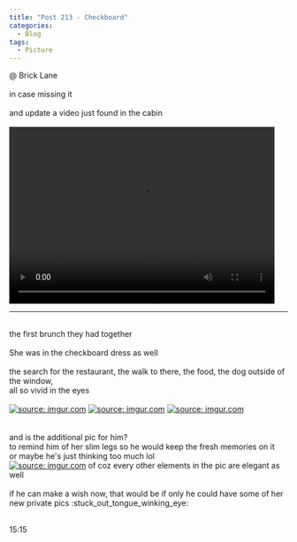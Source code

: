 ```yaml
---
title: "Post 213 - Checkboard"
categories:
  - Blog
tags:
  - Picture
---
```


@ Brick Lane
 <br/>
<br/>
in case missing it
<br/>
<br/>
and update a video just found in the cabin
<br/>
<br/>
<video width="480" height="320" controls="controls">
  <source src="https://imgur.com/ErYtjxG.mp4" type="video/mp4">
</video>
<br/>

-----------------
<br/>
the first brunch they had together
<br/>
<br/>
She was in the checkboard dress as well 
<br/>
<br/>
the search for the restaurant, the walk to there, the food, the dog outside of the window,
<br/>
all so vivid in the eyes
<br/>

<br/>
<a href="https://imgur.com/ccBFb69"><img src="https://i.imgur.com/ccBFb69.jpg" title="source: imgur.com" /></a>
<a href="https://imgur.com/cs4Covz"><img src="https://i.imgur.com/cs4Covz.jpg" title="source: imgur.com" /></a>
<a href="https://imgur.com/lfnbAhW"><img src="https://i.imgur.com/lfnbAhW.jpg" title="source: imgur.com" /></a>

<br/>
<br/>
<br/>
and is the additional pic for him?
<br/>
to remind him of her slim legs so he would keep the fresh memories on it
<br/>
or maybe he's just thinking too much lol
<br/>
<a href="https://imgur.com/eZ3JmY5"><img src="https://i.imgur.com/eZ3JmY5.jpg" title="source: imgur.com" /></a>
of coz every other elements in the pic are elegant as well
<br/>
<br/>
if he can make a wish now, that would be if only he could have some of her new private pics :stuck_out_tongue_winking_eye:
<br/>
<br/>



15:15

<br/>
<script src="https://utteranc.es/client.js"
        repo="serendipityinlife/serendipityinlife.github.io"
        issue-term="pathname"
        theme="github-light"
        crossorigin="anonymous"
        async>
</script>

